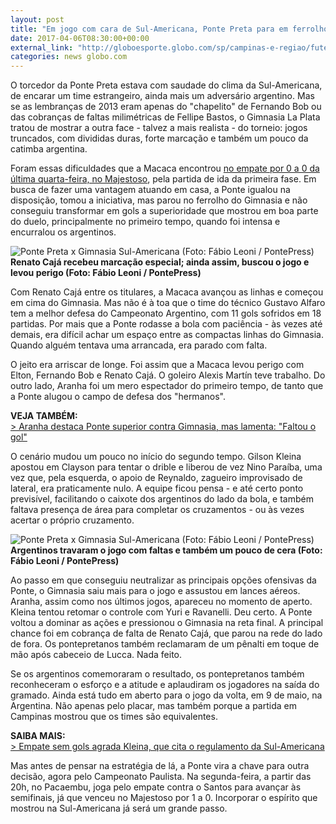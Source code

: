 ```yaml
---
layout: post
title: "Em jogo com cara de Sul-Americana, Ponte Preta para em ferrolho; análise "
date: 2017-04-06T08:30:00+00:00
external_link: "http://globoesporte.globo.com/sp/campinas-e-regiao/futebol/times/ponte-preta/noticia/2017/04/em-jogo-com-cara-de-sul-americana-ponte-preta-para-em-ferrolho-analise.html"
categories: news globo.com
---
```

O torcedor da Ponte Preta estava com saudade do clima da Sul-Americana, de encarar um time estrangeiro, ainda mais um adversário argentino. Mas se as lembranças de 2013 eram apenas do "chapelito" de Fernando Bob ou das cobranças de faltas milimétricas de Fellipe Bastos, o Gimnasia La Plata tratou de mostrar a outra face - talvez a mais realista - do torneio: jogos truncados, com divididas duras, forte marcação e também um pouco da catimba argentina.&nbsp;

Foram essas dificuldades que a Macaca encontrou [no empate por 0 a 0 da última quarta-feira, no Majestoso](http://globoesporte.globo.com/sp/campinas-e-regiao/futebol/copa-sul-americana/jogo/05-04-2017/ponte-preta-gimnasialaplata/), pela partida de ida da primeira fase. Em busca de fazer uma vantagem atuando em casa, a Ponte igualou na disposição, tomou a iniciativa, mas parou no ferrolho do Gimnasia e não conseguiu transformar em gols a superioridade que mostrou em boa parte do duelo, principalmente no primeiro tempo, quando foi intensa e encurralou os argentinos.&nbsp;

 ![Ponte Preta x Gimnasia Sul-Americana (Foto: Fábio Leoni / PontePress)](http://s2.glbimg.com/QEmOLd4WVdtCvl6M2RaI3J_p6V0=/0x96:1200x722/690x360/s.glbimg.com/es/ge/f/original/2017/04/05/ponxgim03.jpg "Ponte Preta x Gimnasia Sul-Americana (Foto: Fábio Leoni / PontePress)")**Renato Cajá recebeu marcação especial; ainda assim, buscou o jogo e levou perigo (Foto: Fábio Leoni / PontePress)**

Com Renato Cajá entre os titulares, a Macaca avançou as linhas e começou em cima do Gimnasia. Mas não é à toa que o time do técnico Gustavo Alfaro tem a melhor defesa do Campeonato Argentino, com 11 gols sofridos em 18 partidas. Por mais que a Ponte rodasse a bola com paciência - às vezes até demais, era difícil achar um espaço entre as compactas linhas do Gimnasia. Quando alguém tentava uma arrancada, era parado com falta.&nbsp;

O jeito era arriscar de longe. Foi assim que a Macaca levou perigo com Elton, Fernando Bob e Renato Cajá. O goleiro Alexis Martín teve trabalho. Do outro lado, Aranha foi um mero espectador do primeiro tempo, de tanto que a Ponte alugou o campo de defesa dos "hermanos".&nbsp;

**VEJA TAMBÉM:**  
[\>&nbsp;Aranha destaca Ponte superior contra Gimnasia, mas lamenta: "Faltou o gol"](http://globoesporte.globo.com/sp/campinas-e-regiao/futebol/times/ponte-preta/noticia/2017/04/aranha-destaca-ponte-superior-contra-gimnasia-mas-lamenta-faltou-o-gol.html)

O cenário mudou um pouco no início do segundo tempo. Gilson Kleina apostou em Clayson para tentar o drible e liberou de vez Nino Paraíba, uma vez que, pela esquerda, o apoio de Reynaldo, zagueiro improvisado de lateral, era praticamente nulo. A equipe ficou pensa - e até certo ponto previsível, facilitando o caixote dos argentinos do lado da bola, e também faltava presença de área para completar os cruzamentos - ou às vezes acertar o próprio cruzamento.

 ![Ponte Preta x Gimnasia Sul-Americana (Foto: Fábio Leoni / PontePress)](http://s2.glbimg.com/vLcZsE_a9fkX7-XMU_jXGullr6w=/78x0:950x668/300x230/s.glbimg.com/es/ge/f/original/2017/04/05/flf05042017-17.jpg "Ponte Preta x Gimnasia Sul-Americana (Foto: Fábio Leoni / PontePress)")**Argentinos travaram o jogo com faltas e também um pouco de cera (Foto: Fábio Leoni / PontePress)**

Ao passo em que conseguiu neutralizar as principais opções ofensivas da Ponte, o Gimnasia saiu mais para o jogo e assustou em lances aéreos. Aranha, assim como nos últimos jogos, apareceu no momento de aperto. Kleina tentou retomar o controle com Yuri e Ravanelli. Deu certo. A Ponte voltou a dominar as ações e pressionou o Gimnasia na reta final.&nbsp;A principal chance foi em cobrança de falta de Renato Cajá, que parou na rede do lado de fora. Os pontepretanos também reclamaram de um pênalti em toque de mão após cabeceio de Lucca. Nada feito.&nbsp;

Se os argentinos comemoraram o resultado, os pontepretanos também reconheceram o esforço e a atitude e aplaudiram os jogadores na saída do gramado.&nbsp;Ainda está tudo em aberto para o jogo da volta, em 9 de maio, na Argentina. Não apenas pelo placar, mas também porque a partida em Campinas mostrou que os times são equivalentes.&nbsp;

**SAIBA MAIS:**  
[\>&nbsp;Empate sem gols agrada Kleina, que cita o regulamento da Sul-Americana](http://globoesporte.globo.com/sp/campinas-e-regiao/futebol/times/ponte-preta/noticia/2017/04/empate-sem-gols-agrada-kleina-que-cita-o-regulamento-da-sul-americana.html#canal-eptv---campinas)

Mas antes de pensar na estratégia de lá, a Ponte vira a chave para outra decisão, agora pelo Campeonato Paulista. Na segunda-feira, a partir das 20h, no Pacaembu, joga pelo empate contra o Santos para avançar às semifinais, já que venceu no Majestoso por 1 a 0. Incorporar o espírito que mostrou na Sul-Americana já será um grande passo.&nbsp;

